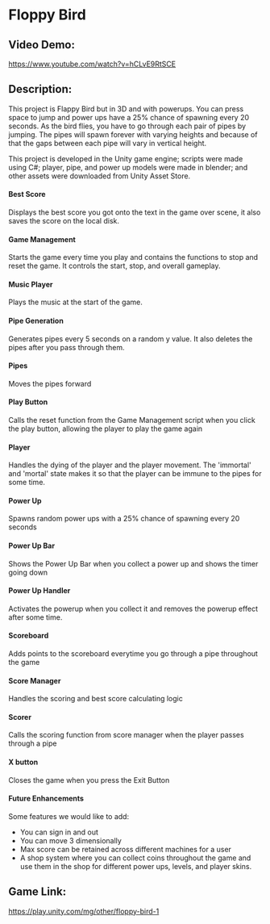# Floppy Bird

## Video Demo:
https://www.youtube.com/watch?v=hCLvE9RtSCE

## Description:
  This project is Flappy Bird but in 3D and with powerups. You can press space to jump and power ups have a 25% chance of spawning every 20 seconds. As the bird flies, you have to go through each pair of pipes by jumping. The pipes will spawn forever with varying heights and because of that the gaps between each pipe will vary in vertical height. 

  This project is developed in the Unity game engine; scripts were made using C#; player, pipe, and power up models were made in blender; and other assets were downloaded from Unity Asset Store.

#### Best Score

Displays the best score you got onto the text in the game over scene, it also saves the score on the local disk.

#### Game Management

Starts the game every time you play and contains the functions to stop and reset the game. It controls the start, stop, and overall gameplay.


#### Music Player

Plays the music at the start of the game.


#### Pipe Generation

Generates pipes every 5 seconds on a random y value. It also deletes the pipes after you pass through them.
  

#### Pipes

Moves the pipes forward
  

#### Play Button

Calls the reset function from the Game Management script when you click the play button, allowing the player to play the game again
  

#### Player

Handles the dying of the player and the player movement. The 'immortal' and 'mortal' state makes it so that the player can be immune to the pipes for some time.
  

#### Power Up

Spawns random power ups with a 25% chance of spawning every 20 seconds
  

#### Power Up Bar

Shows the Power Up Bar when you collect a power up and shows the timer going down
  

#### Power Up Handler

Activates the powerup when you collect it and removes the powerup effect after some time.
  

#### Scoreboard

Adds points to the scoreboard everytime you go through a pipe throughout the game
  

#### Score Manager

Handles the scoring and best score calculating logic
  

#### Scorer

Calls the scoring function from score manager when the player passes through a pipe
  

#### X button

Closes the game when you press the Exit Button
 
#### Future Enhancements
Some features we would like to add:
* You can sign in and out
* You can move 3 dimensionally
* Max score can be retained across different machines for a user
* A shop system where you can collect coins throughout the game and use them in the shop for different power ups, levels, and player skins.


## Game Link:
https://play.unity.com/mg/other/floppy-bird-1
